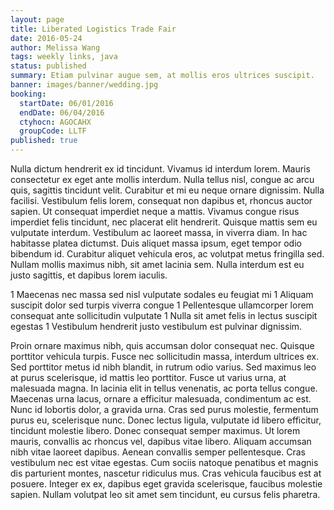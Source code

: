 ```yaml
---
layout: page
title: Liberated Logistics Trade Fair
date: 2016-05-24
author: Melissa Wang
tags: weekly links, java
status: published
summary: Etiam pulvinar augue sem, at mollis eros ultrices suscipit.
banner: images/banner/wedding.jpg
booking:
  startDate: 06/01/2016
  endDate: 06/04/2016
  ctyhocn: AGOCAHX
  groupCode: LLTF
published: true
---
```

Nulla dictum hendrerit ex id tincidunt. Vivamus id interdum lorem. Mauris consectetur ex eget ante mollis interdum. Nulla tellus nisl, congue ac arcu quis, sagittis tincidunt velit. Curabitur et mi eu neque ornare dignissim. Nulla facilisi. Vestibulum felis lorem, consequat non dapibus et, rhoncus auctor sapien. Ut consequat imperdiet neque a mattis. Vivamus congue risus imperdiet felis tincidunt, nec placerat elit hendrerit. Quisque mattis sem eu vulputate interdum. Vestibulum ac laoreet massa, in viverra diam. In hac habitasse platea dictumst. Duis aliquet massa ipsum, eget tempor odio bibendum id. Curabitur aliquet vehicula eros, ac volutpat metus fringilla sed. Nullam mollis maximus nibh, sit amet lacinia sem. Nulla interdum est eu justo sagittis, et dapibus lorem iaculis.

1 Maecenas nec massa sed nisl vulputate sodales eu feugiat mi
1 Aliquam suscipit dolor sed turpis viverra congue
1 Pellentesque ullamcorper lorem consequat ante sollicitudin vulputate
1 Nulla sit amet felis in lectus suscipit egestas
1 Vestibulum hendrerit justo vestibulum est pulvinar dignissim.

Proin ornare maximus nibh, quis accumsan dolor consequat nec. Quisque porttitor vehicula turpis. Fusce nec sollicitudin massa, interdum ultrices ex. Sed porttitor metus id nibh blandit, in rutrum odio varius. Sed maximus leo at purus scelerisque, id mattis leo porttitor. Fusce ut varius urna, at malesuada magna. In lacinia elit in tellus venenatis, ac porta tellus congue. Maecenas urna lacus, ornare a efficitur malesuada, condimentum ac est.
Nunc id lobortis dolor, a gravida urna. Cras sed purus molestie, fermentum purus eu, scelerisque nunc. Donec lectus ligula, vulputate id libero efficitur, tincidunt molestie libero. Donec consequat semper maximus. Ut lorem mauris, convallis ac rhoncus vel, dapibus vitae libero. Aliquam accumsan nibh vitae laoreet dapibus. Aenean convallis semper pellentesque. Cras vestibulum nec est vitae egestas. Cum sociis natoque penatibus et magnis dis parturient montes, nascetur ridiculus mus. Cras vehicula faucibus est at posuere. Integer ex ex, dapibus eget gravida scelerisque, faucibus molestie sapien. Nullam volutpat leo sit amet sem tincidunt, eu cursus felis pharetra.
